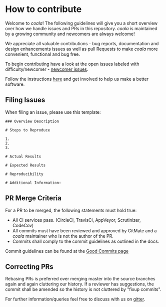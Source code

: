 # How to contribute

Welcome to *coala*! The following guidelines will give you a short overview
over how we handle issues and PRs in this repository. *coala* is maintained
by a growing community and newcomers are always welcome!

We appreciate all valuable contributions - bug reports, documentation and
design enhancements issues as well as pull Requests to make *coala* more
convenient, functional and bug free.

To begin contributing have a look at the open issues labeled with
difficulty/newcomer -
[newcomer issues](https://github.com/coala-analyzer/coala/issues?q=is%3Aissue+is%3Aopen+label%3Adifficulty%2Fnewcomer).

Follow the instructions
[here](http://coala.readthedocs.org/en/latest/Getting_Involved/README.html)
and get involved to help us make a better software.

## Filing Issues

When filing an issue, please use this template:

```
### Overview Description

# Steps to Reproduce

1.
2.
3.

# Actual Results

# Expected Results

# Reproducibility

# Additional Information:

```

## PR Merge Criteria

For a PR to be merged, the following statements must hold true:

- All CI services pass. (CircleCI, TravisCi, AppVeyor, Scrutinizer, CodeCov)
- All commits must have been reviewed and approved by GitMate and a *coala*
  maintainer who is not the author of the PR.
- Commits shall comply to the commit guidelines as outlined in the docs.

Commit guidelines can be found at the
[Good Commits page](http://coala.readthedocs.org/en/latest/Getting_Involved/Writing_Good_Commits.html)

## Correcting PRs

Rebasing PRs is preferred over merging master into the source branches again
and again cluttering our history. If a reviewer has suggestions, the commit
shall be amended so the history is not cluttered by "fixup commits".

For further information/queries feel free to discuss with us on
[gitter](https://gitter.im/coala-analyzer/coala).
